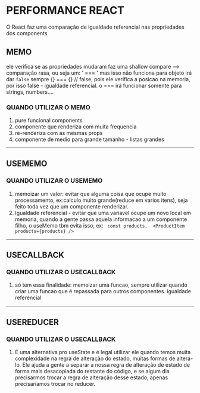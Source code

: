 # PERFORMANCE REACT

O React faz uma comparação de igualdade referencial nas propriedades dos components 


## MEMO

ele verifica se as propriedades mudaram 
faz uma shallow compare --> comparação rasa, ou seja um: ' ===  ' mas isso não funciona para objeto irá dar `false` sempre
{} === {} // false, pois ele verifica a posicao na memoria, por isso false - igualdade referencial. o
=== irá funcionar somente para strings, numbers....

### QUANDO UTILIZAR O MEMO

1. pure funcional components
2. componente que renderiza com muita frequencia
3. re-renderiza com as mesmas props
4. componente de medio para grande tamanho - listas grandes

---

## USEMEMO

### QUANDO UTILIZAR O USEMEMO

1. memoizar um valor: evitar que alguma coisa que ocupe muito processamento, ex:calculo muito grande(reduce em varios itens), seja feito toda vez que um componente renderizar.
2. Igualdade referencial - evitar que uma variavel ocupe um novo local em memoria, quando a gente passa aquela informacao a um componente filho, o useMemo tbm evita isso, ex: 
` const products,  <ProductItem products={products} />`

---

## USECALLBACK

### QUANDO UTILIZAR O USECALLBACK


1. só tem essa finalidade: memoizar uma funcao, sempre utilizar quando criar uma funcao que é repassada para outros componentes. igualdade referencial

---
## USEREDUCER

### QUANDO UTILIZAR O USECALLBACK

1. É uma alternativa pro useState e é legal utilizar ele quando temos muita complexidade na regra de alteração do estado, muitas formas de alterá-lo. Ele ajuda a gente a separar a nossa regra de alteração de estado de forma mais desacoplada do restante do código, e se algum dia precisarmos trocar a regra de alteração desse estado, apenas precisariamos trocar no reducer.

